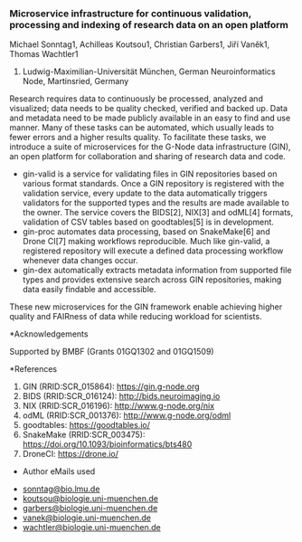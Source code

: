 ### Microservice infrastructure for continuous validation, processing and indexing of research data on an open platform

Michael Sonntag1, Achilleas Koutsou1, Christian Garbers1, Jiří Vaněk1, Thomas Wachtler1

1. Ludwig-Maximilian-Universität München, German Neuroinformatics Node, Martinsried, Germany 


Research requires data to continuously be processed, analyzed and visualized; data needs to be quality checked, verified and backed up. Data and metadata need to be made publicly available in an easy to find and use manner. Many of these tasks can be automated, which usually leads to fewer errors and a higher results quality. To facilitate these tasks, we introduce a suite of microservices for the G-Node data infrastructure (GIN), an open platform for collaboration and sharing of research data and code.

- gin-valid is a service for validating files in GIN repositories based on various format standards. Once a GIN repository is registered with the validation service, every update to the data automatically triggers validators for the supported types and the results are made available to the owner. The service covers the BIDS[2], NIX[3] and odML[4] formats, validation of CSV tables based on goodtables[5] is in development.
- gin-proc automates data processing, based on SnakeMake[6] and Drone CI[7] making workflows reproducible. Much like gin-valid, a registered repository will execute a defined data processing workflow whenever data changes occur.
- gin-dex automatically extracts metadata information from supported file types and provides extensive search across GIN repositories, making data easily findable and accessible.

These new microservices for the GIN framework enable achieving higher quality and FAIRness of data while reducing workload for scientists.


*Acknowledgements 

Supported by BMBF (Grants 01GQ1302 and 01GQ1509)


*References

1. GIN (RRID:SCR_015864): https://gin.g-node.org 
2. BIDS (RRID:SCR_016124): http://bids.neuroimaging.io 
3. NIX (RRID:SCR_016196): http://www.g-node.org/nix 
4. odML (RRID:SCR_001376): http://www.g-node.org/odml 
5. goodtables: https://goodtables.io/
6. SnakeMake (RRID:SCR_003475): https://doi.org/10.1093/bioinformatics/bts480
7. DroneCI: https://drone.io/


* Author eMails used

- sonntag@bio.lmu.de
- koutsou@biologie.uni-muenchen.de
- garbers@biologie.uni-muenchen.de
- vanek@biologie.uni-muenchen.de
- wachtler@biologie.uni-muenchen.de
